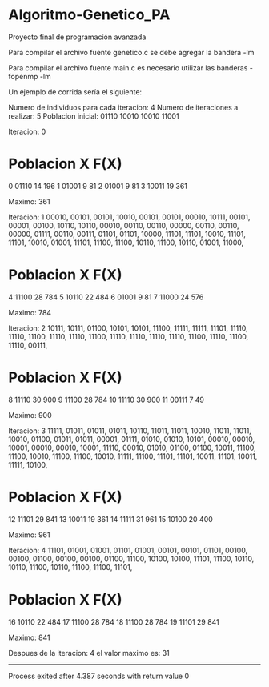 # Algoritmo-Genetico_PA
Proyecto final de programación avanzada

Para compilar el archivo fuente genetico.c se debe agregar la bandera -lm

Para compilar el archivo fuente main.c es necesario utilizar las banderas -fopenmp -lm

Un ejemplo de corrida sería el siguiente:

Numero de individuos para cada iteracion:
4
Numero de iteraciones a realizar:
5
Poblacion inicial:
01110
10010
10010
11001

Iteracion: 0


#        Poblacion       X       F(X)

0       01110            14      196
1       01001            9       81
2       01001            9       81
3       10011            19      361

Maximo: 361

Iteracion: 1
00010, 00101, 00101, 10010, 00101, 00101, 00010, 10111, 00101, 00001, 00100, 10110, 10110, 00010, 00110, 00110, 00000, 00110, 00110, 00000, 01111, 00110, 00111, 01101, 01101, 10000, 11101, 11101, 10010, 11101, 11101, 10010, 01001, 11101, 11100, 11100, 10110, 11100, 10110, 01001, 11000,

#        Poblacion       X       F(X)

4       11100            28      784
5       10110            22      484
6       01001            9       81
7       11000            24      576

Maximo: 784

Iteracion: 2
10111, 10111, 01100, 10101, 10101, 11100, 11111, 11111, 11101, 11110, 11110, 11100, 11110, 11110, 11100, 11110, 11110, 11110, 11110, 11100, 11110, 11100, 11110, 00111,

#        Poblacion       X       F(X)

8       11110            30      900
9       11100            28      784
10      11110            30      900
11      00111            7       49

Maximo: 900

Iteracion: 3
11111, 01011, 01011, 01011, 10110, 11011, 11011, 10010, 11011, 11011, 10010, 01100, 01011, 01011, 00001, 01111, 01010, 01010, 10101, 00010, 00010, 10001, 00010, 00010, 10001, 11110, 00010, 01010, 01100, 01100, 10011, 11100, 11100, 10010, 11100, 11100, 10010, 11111, 11100, 11101, 11101, 10011, 11101, 10011, 11111, 10100,

#        Poblacion       X       F(X)

12      11101            29      841
13      10011            19      361
14      11111            31      961
15      10100            20      400

Maximo: 961

Iteracion: 4
11101, 01001, 01001, 01101, 01001, 00101, 00101, 01101, 00100, 00100, 01100, 00100, 00100, 01100, 11100, 10100, 10100, 11101, 11100, 10110, 10110, 11100, 10110, 11100, 11100, 11101,

#        Poblacion       X       F(X)

16      10110            22      484
17      11100            28      784
18      11100            28      784
19      11101            29      841

Maximo: 841

Despues de la iteracion: 4 el valor maximo es: 31

--------------------------------
Process exited after 4.387 seconds with return value 0
